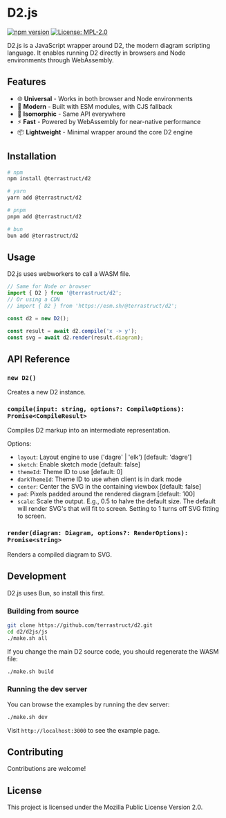 # D2.js

[![npm version](https://badge.fury.io/js/%40terrastruct%2Fd2.svg)](https://www.npmjs.com/package/@terrastruct/d2)
[![License: MPL-2.0](https://img.shields.io/badge/License-MPL_2.0-brightgreen.svg)](https://mozilla.org/MPL/2.0/)

D2.js is a JavaScript wrapper around D2, the modern diagram scripting language. It enables running D2 directly in browsers and Node environments through WebAssembly.

## Features

- 🌐 **Universal** - Works in both browser and Node environments
- 🚀 **Modern** - Built with ESM modules, with CJS fallback
- 🔄 **Isomorphic** - Same API everywhere
- ⚡ **Fast** - Powered by WebAssembly for near-native performance
- 📦 **Lightweight** - Minimal wrapper around the core D2 engine

## Installation

```bash
# npm
npm install @terrastruct/d2

# yarn
yarn add @terrastruct/d2

# pnpm
pnpm add @terrastruct/d2

# bun
bun add @terrastruct/d2
```

## Usage

D2.js uses webworkers to call a WASM file.

```javascript
// Same for Node or browser
import { D2 } from '@terrastruct/d2';
// Or using a CDN
// import { D2 } from 'https://esm.sh/@terrastruct/d2';

const d2 = new D2();

const result = await d2.compile('x -> y');
const svg = await d2.render(result.diagram);
```

## API Reference

### `new D2()`
Creates a new D2 instance.

### `compile(input: string, options?: CompileOptions): Promise<CompileResult>`
Compiles D2 markup into an intermediate representation.

Options:
- `layout`: Layout engine to use ('dagre' | 'elk') [default: 'dagre']
- `sketch`: Enable sketch mode [default: false]
- `themeId`: Theme ID to use [default: 0]
- `darkThemeId`: Theme ID to use when client is in dark mode
- `center`: Center the SVG in the containing viewbox [default: false]
- `pad`: Pixels padded around the rendered diagram [default: 100]
- `scale`: Scale the output. E.g., 0.5 to halve the default size. The default will render SVG's that will fit to screen. Setting to 1 turns off SVG fitting to screen.

### `render(diagram: Diagram, options?: RenderOptions): Promise<string>`
Renders a compiled diagram to SVG.

## Development

D2.js uses Bun, so install this first.

### Building from source

```bash
git clone https://github.com/terrastruct/d2.git
cd d2/d2js/js
./make.sh all
```

If you change the main D2 source code, you should regenerate the WASM file:
```bash
./make.sh build
```

### Running the dev server

You can browse the examples by running the dev server:

```bash
./make.sh dev
```

Visit `http://localhost:3000` to see the example page.

## Contributing

Contributions are welcome!

## License

This project is licensed under the Mozilla Public License Version 2.0.
